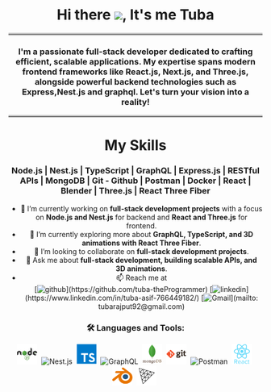 <div align="center">
  <h1 align="center">Hi there <img src="https://media.giphy.com/media/hvRJCLFzcasrR4ia7z/giphy.gif" width="50px"/>, It's me Tuba</h1>

  <hr style="border-top: 3px solid #bbb">
<h3 align="center">I'm a passionate full-stack developer dedicated to crafting efficient, scalable applications. My expertise spans modern frontend frameworks like React.js, Next.js, and Three.js, alongside powerful backend technologies such as Express,Nest.js and graphql. Let's turn your vision into a reality!</h3>

  <hr style="border-top: 3px solid #bbb">
  <h1 align="center">My Skills</h1>
  <h3 align="center">Node.js | Nest.js | TypeScript | GraphQL | Express.js | RESTful APIs | MongoDB | Git - Github | Postman | Docker | React | Blender | Three.js | React Three Fiber</h3>

  - 🔭 I’m currently working on **full-stack development projects** with a focus on **Node.js and Nest.js** for backend and **React and Three.js** for frontend.
  - 🌱 I’m currently exploring more about **GraphQL, TypeScript, and 3D animations with React Three Fiber**.
  - 👯 I’m looking to collaborate on **full-stack development projects**.
  - 💬 Ask me about **full-stack development, building scalable APIs, and 3D animations**.
  - 📫 Reach me at
    <div>
      [<img src="https://img.icons8.com/nolan/64/github.png" alt='github' height='40'>](https://github.com/tuba-theProgrammer)
      [<img src="https://img.icons8.com/nolan/64/linkedin.png" alt='linkedin' height='40'>](https://www.linkedin.com/in/tuba-asif-766449182/)
      [<img src="https://img.icons8.com/color/48/000000/gmail.png" alt='Gmail' height='40'>](mailto: tubarajput92@gmail.com)
    </div>

  ### :hammer_and_wrench: Languages and Tools:
  <div>
    <img src="https://github.com/devicons/devicon/blob/master/icons/nodejs/nodejs-original-wordmark.svg" title="Node.js" alt="Node.js" width="40" height="40"/>&nbsp;
    <img src="https://nestjs.com/img/logo_text.svg" title="Nest.js" alt="Nest.js" width="40" height="40"/>&nbsp;
    <img src="https://github.com/devicons/devicon/blob/master/icons/typescript/typescript-original.svg" title="TypeScript" alt="TypeScript" width="40" height="40"/>&nbsp;
    <img src="https://graphql.org/img/logo.svg" title="GraphQL" alt="GraphQL" width="40" height="40"/>&nbsp;
    <img src="https://github.com/devicons/devicon/blob/master/icons/mongodb/mongodb-original-wordmark.svg" title="MongoDB" alt="MongoDB" width="40" height="40"/>&nbsp;
    <img src="https://github.com/devicons/devicon/blob/master/icons/git/git-original-wordmark.svg" title="Git" alt="Git" width="40" height="40"/>&nbsp;
    <img src="https://assets.getpostman.com/common-share/postman-logo-horizontal-white.svg" title="Postman" alt="Postman" width="40" height="40"/>&nbsp;
    <img src="https://github.com/devicons/devicon/blob/master/icons/react/react-original-wordmark.svg" title="React" alt="React" width="40" height="40"/>&nbsp;
    <img src="https://github.com/devicons/devicon/blob/master/icons/blender/blender-original.svg" title="Blender" alt="Blender" width="40" height="40"/>&nbsp;
    <img src="https://github.com/devicons/devicon/blob/master/icons/threejs/threejs-original.svg" title="Three.js" alt="Three.js" width="40" height="40"/>&nbsp;

  </div>
</div>
